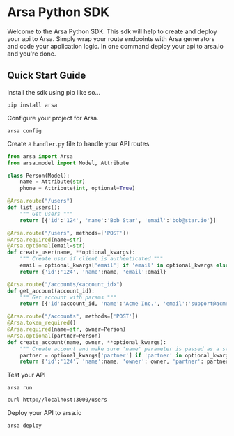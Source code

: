 # Arsa Python SDK

Welcome to the Arsa Python SDK. This sdk will help to create and deploy your api to Arsa. Simply
wrap your route endpoints with Arsa generators and code your application logic. In one command
deploy your api to arsa.io and you're done.

## Quick Start Guide

Install the sdk using pip like so...

```
pip install arsa
```

Configure your project for Arsa.

```
arsa config
```

Create a `handler.py` file to handle your API routes

```python
from arsa import Arsa
from arsa.model import Model, Attribute

class Person(Model):
    name = Attribute(str)
    phone = Attribute(int, optional=True)

@Arsa.route("/users")
def list_users():
    """ Get users """
    return [{'id':'124', 'name':'Bob Star', 'email':'bob@star.io'}]

@Arsa.route("/users", methods=['POST'])
@Arsa.required(name=str)
@Arsa.optional(email=str)
def create_user(name, **optional_kwargs):
    """ Create user if client is authenticated """
    email = optional_kwargs['email'] if 'email' in optional_kwargs else None
    return {'id':'124', 'name':name, 'email':email}

@Arsa.route("/accounts/<account_id>")
def get_account(account_id):
    """ Get account with params """
    return [{'id':account_id, 'name':'Acme Inc.', 'email':'support@acme.io'}]

@Arsa.route("/accounts", methods=['POST'])
@Arsa.token_required()
@Arsa.required(name=str, owner=Person)
@Arsa.optional(partner=Person)
def create_account(name, owner, **optional_kwargs):
    """ Create account and make sure 'name' parameter is passed as a string """
    partner = optional_kwargs['partner'] if 'partner' in optional_kwargs else None
    return {'id':'124', 'name':name, 'owner': owner, 'partner': partner}
```

Test your API

```
arsa run

curl http://localhost:3000/users
```

Deploy your API to arsa.io

```
arsa deploy
```
